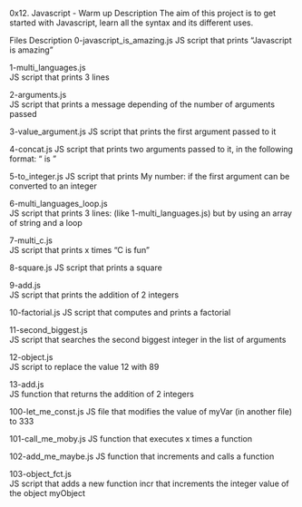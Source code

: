 0x12. Javascript - Warm up
Description
The aim of this project is to get started with Javascript, learn all the syntax and its different uses.

Files	Description
0-javascript_is_amazing.js
JS script that prints “Javascript is amazing”

1-multi_languages.js	
JS script that prints 3 lines

2-arguments.js	
JS script that prints a message depending of the number of arguments passed

3-value_argument.js	
JS script that prints the first argument passed to it

4-concat.js	
JS script that prints two arguments passed to it, in the following format: “ is ”

5-to_integer.js	
JS script that prints My number: if the first argument can be converted to an integer

6-multi_languages_loop.js	
JS script that prints 3 lines: (like 1-multi_languages.js) but by using an array of string and a loop

7-multi_c.js	
JS script that prints x times “C is fun”

8-square.js	
JS script that prints a square

9-add.js	
JS script that prints the addition of 2 integers

10-factorial.js	
JS script that computes and prints a factorial

11-second_biggest.js	
JS script that searches the second biggest integer in the list of arguments

12-object.js	
JS script to replace the value 12 with 89

13-add.js	
JS function that returns the addition of 2 integers

100-let_me_const.js	
JS file that modifies the value of myVar (in another file) to 333

101-call_me_moby.js	
JS function that executes x times a function

102-add_me_maybe.js	
JS function that increments and calls a function

103-object_fct.js	
JS script that adds a new function incr that increments the integer value of the object myObject
